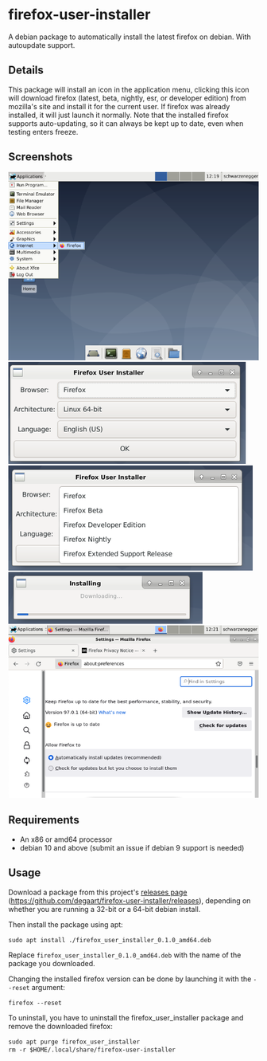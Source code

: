 # firefox-user-installer

A debian package to automatically install the latest firefox on debian. With autoupdate support.

## Details

This package will install an icon in the application menu, clicking this
icon will download firefox (latest, beta, nightly, esr, or developer edition) from mozilla's site and install it for the current
user. If firefox was already installed, it will just launch it normally.
Note that the installed firefox supports auto-updating, so it can always be
kept up to date, even when testing enters freeze.

## Screenshots

![](doc/screen01.png)
![](doc/screen02.png)
![](doc/screen03.png)
![](doc/screen04.png)
![](doc/screen05.png)

## Requirements

- An x86 or amd64 processor
- debian 10 and above (submit an issue if debian 9 support is needed)

## Usage

Download a package from this project's [releases page](https://github.com/degaart/firefox-user-installer/releases) (https://github.com/degaart/firefox-user-installer/releases), depending on whether you are
running a 32-bit or a 64-bit debian install.

Then install the package using apt:

    sudo apt install ./firefox_user_installer_0.1.0_amd64.deb


Replace `firefox_user_installer_0.1.0_amd64.deb` with the name of the package
you downloaded.

Changing the installed firefox version can be done by launching it
with the `--reset` argument:

    firefox --reset

To uninstall, you have to uninstall the firefox_user_installer package and
remove the downloaded firefox:

    sudo apt purge firefox_user_installer
    rm -r $HOME/.local/share/firefox-user-installer



